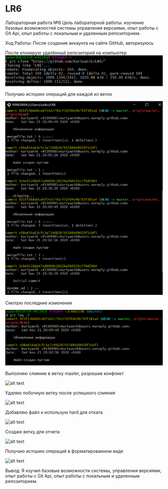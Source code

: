 # LR6
Лабораторная работа №6
Цель лабораторной работы: изучение базовых возможностей системы управления версиями, опыт работы с Git Api, опыт работы с локальным и удаленным репозиторием.


Ход Работы: После создания аккаунта на сайте GitHub, авторизуюсь


После клонирую удалённый репозиторий на компьютер
![alt text](https://github.com/DaHbl4/LR6/blob/Statement/screns/1.PNG?raw=true)

Получаю историю операций для каждой из веток

![alt text](https://github.com/DaHbl4/LR6/blob/Statement/screns/2.PNG?raw=1)

Смотрю последние изменения

![alt text](https://github.com/DaHbl4/LR6/blob/Statement/screns/3.PNG?raw=true)

Выполняю слияние в ветку master, разрешив конфликт

![alt text]()

Удаляю побочную ветку после успешного слияния

![alt text]()

Добавляю файл и использую hard для отката

![alt text]()

Создаю ветку для отчета

![alt text]()

Получаю историю операций в форматированном виде

![alt text]()

Вывод:
Я изучил базовые возможности системы, управления версиями, опыт работы с Git Api, опыт работы с локальным и удаленным репозиторием.
